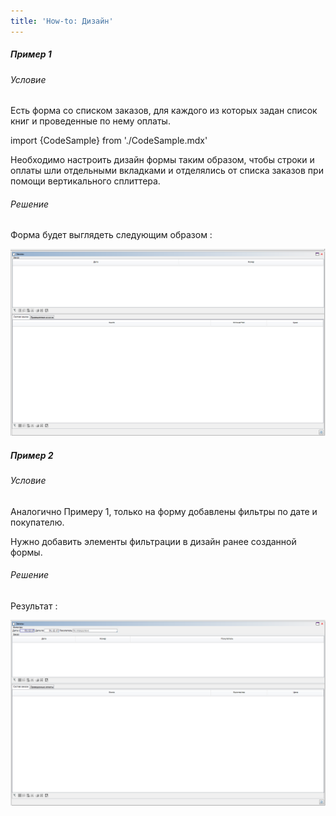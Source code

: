 ```yaml
---
title: 'How-to: Дизайн'
---
```


##### Пример 1

###### Условие

Есть форма со списком заказов, для каждого из которых задан список книг и проведенные по нему оплаты.

import {CodeSample} from './CodeSample.mdx'

<CodeSample url="https://ru-documentation.lsfusion.org/sample?file=UseCaseDesign&block=sample1"/>

Необходимо настроить дизайн формы таким образом, чтобы строки и оплаты шли отдельными вкладками и отделялись от списка заказов при помощи вертикального сплиттера.

###### Решение

<CodeSample url="https://ru-documentation.lsfusion.org/sample?file=UseCaseDesign&block=solution1"/>

Форма будет выглядеть следующим образом :

![](attachments/36307439/46367472.png)

##### Пример 2

###### Условие

Аналогично Примеру 1, только на форму добавлены фильтры по дате и покупателю.

<CodeSample url="https://ru-documentation.lsfusion.org/sample?file=UseCaseDesign&block=sample2"/>

Нужно добавить элементы фильтрации в дизайн ранее созданной формы.

###### Решение

<CodeSample url="https://ru-documentation.lsfusion.org/sample?file=UseCaseDesign&block=solution2"/>

Результат :

![](attachments/36307439/46367474.png)
